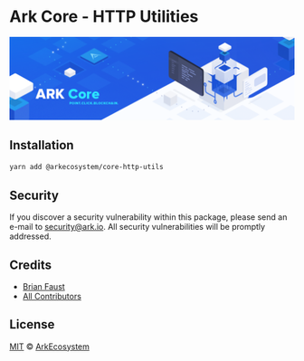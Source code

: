 # Ark Core - HTTP Utilities

<p align="center">
    <img src="../../banner.png?sanitize=true" />
</p>

## Installation

```bash
yarn add @arkecosystem/core-http-utils
```

## Security

If you discover a security vulnerability within this package, please send an e-mail to security@ark.io. All security vulnerabilities will be promptly addressed.

## Credits

- [Brian Faust](https://github.com/faustbrian)
- [All Contributors](../../../../contributors)

## License

[MIT](LICENSE) © [ArkEcosystem](https://ark.io)
